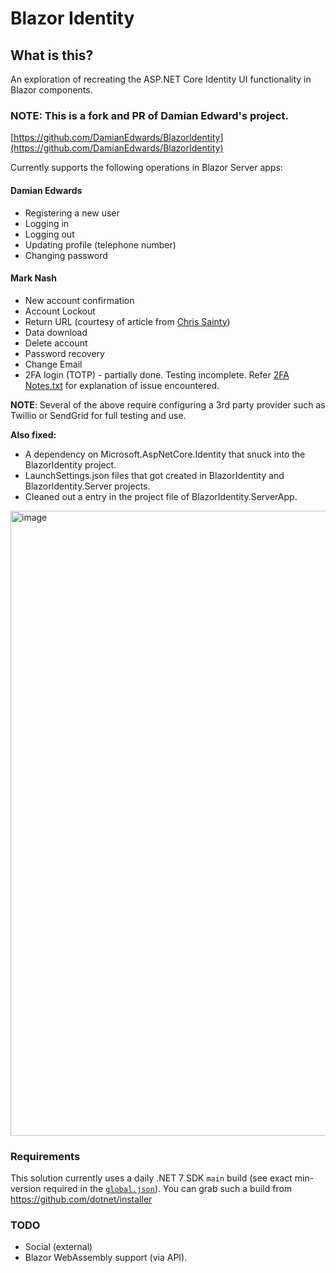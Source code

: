 # Blazor Identity

## What is this?

An exploration of recreating the ASP.NET Core Identity UI functionality in Blazor components.

### NOTE: This is a fork and PR of Damian Edward's project.
[https://github.com/DamianEdwards/BlazorIdentity](https://github.com/DamianEdwards/BlazorIdentity)

Currently supports the following operations in Blazor Server apps:

#### Damian Edwards

- Registering a new user
- Logging in
- Logging out
- Updating profile (telephone number)
- Changing password

#### Mark Nash

- New account confirmation
- Account Lockout
- Return URL (courtesy of article from [Chris Sainty](https://chrissainty.com/working-with-query-strings-in-blazor/))
- Data download
- Delete account
- Password recovery
- Change Email
- 2FA login (TOTP) - partially done. Testing incomplete. Refer [2FA Notes.txt](2FANotes.txt) for explanation of issue encountered.

**NOTE**: Several of the above require configuring a 3rd party provider such as Twillio or SendGrid for full testing and use.

**Also fixed:**
 - A dependency on Microsoft.AspNetCore.Identity that snuck into the BlazorIdentity project.
 - LaunchSettings.json files that got created in BlazorIdentity and BlazorIdentity.Server projects.
 - Cleaned out a <remove> entry in the project file of BlazorIdentity.ServerApp.

<img width="1000" alt="image" src="https://user-images.githubusercontent.com/249088/177449167-a19c3efa-6a24-4e5d-ada4-1ddf617c9643.png">

### Requirements

This solution currently uses a daily .NET 7 SDK `main` build (see exact min-version required in the [`global.json`](global.json)). You can grab such a build from https://github.com/dotnet/installer

### TODO

- Social (external)
- Blazor WebAssembly support (via API). 
